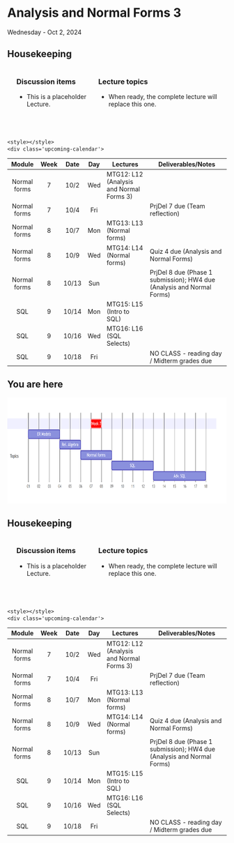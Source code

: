# Analysis and Normal Forms 3

Wednesday - Oct 2, 2024

## Housekeeping

<div class="columns">

<div class="column" width="9%">

</div>

<div class="column" width="45%">

### Discussion items

- This is a placeholder Lecture.

</div>

<div class="column" width="40%">

### Lecture topics

- When ready, the complete lecture will replace this one.

</div>

</div>

<div style="margin-top:25px">

 

</div>

<div>

    <style></style>
    <div class='upcoming-calendar'>

|    Module    | Week | Date  | Day | Lectures                                 | Deliverables/Notes                                                     |
|:------------:|:----:|:-----:|:---:|------------------------------------------|------------------------------------------------------------------------|
| Normal forms |  7   | 10/2  | Wed | MTG12: L12 (Analysis and Normal Forms 3) |                                                                        |
| Normal forms |  7   | 10/4  | Fri |                                          | PrjDel 7 due (Team reflection)                                         |
| Normal forms |  8   | 10/7  | Mon | MTG13: L13 (Normal forms)                |                                                                        |
| Normal forms |  8   | 10/9  | Wed | MTG14: L14 (Normal forms)                | Quiz 4 due (Analysis and Normal Forms)                                 |
| Normal forms |  8   | 10/13 | Sun |                                          | PrjDel 8 due (Phase 1 submission); HW4 due (Analysis and Normal Forms) |
|     SQL      |  9   | 10/14 | Mon | MTG15: L15 (Intro to SQL)                |                                                                        |
|     SQL      |  9   | 10/16 | Wed | MTG16: L16 (SQL Selects)                 |                                                                        |
|     SQL      |  9   | 10/18 | Fri |                                          | NO CLASS - reading day / Midterm grades due                            |

</div>

</div>

## You are here

<img src="lecture-12_files\figure-commonmark\mermaid-figure-1.png"
style="width:8.17in;height:2.54in" />

## Housekeeping

<div class="columns">

<div class="column" width="9%">

</div>

<div class="column" width="45%">

### Discussion items

- This is a placeholder Lecture.

</div>

<div class="column" width="40%">

### Lecture topics

- When ready, the complete lecture will replace this one.

</div>

</div>

<div style="margin-top:25px">

 

</div>

<div>

    <style></style>
    <div class='upcoming-calendar'>

|    Module    | Week | Date  | Day | Lectures                                 | Deliverables/Notes                                                     |
|:------------:|:----:|:-----:|:---:|------------------------------------------|------------------------------------------------------------------------|
| Normal forms |  7   | 10/2  | Wed | MTG12: L12 (Analysis and Normal Forms 3) |                                                                        |
| Normal forms |  7   | 10/4  | Fri |                                          | PrjDel 7 due (Team reflection)                                         |
| Normal forms |  8   | 10/7  | Mon | MTG13: L13 (Normal forms)                |                                                                        |
| Normal forms |  8   | 10/9  | Wed | MTG14: L14 (Normal forms)                | Quiz 4 due (Analysis and Normal Forms)                                 |
| Normal forms |  8   | 10/13 | Sun |                                          | PrjDel 8 due (Phase 1 submission); HW4 due (Analysis and Normal Forms) |
|     SQL      |  9   | 10/14 | Mon | MTG15: L15 (Intro to SQL)                |                                                                        |
|     SQL      |  9   | 10/16 | Wed | MTG16: L16 (SQL Selects)                 |                                                                        |
|     SQL      |  9   | 10/18 | Fri |                                          | NO CLASS - reading day / Midterm grades due                            |

</div>

</div>
